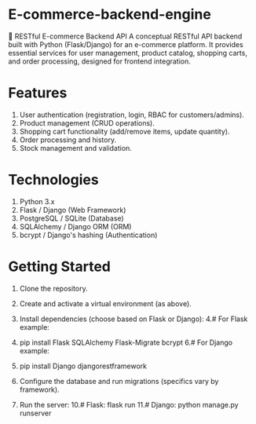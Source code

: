 # E-commerce-backend-engine
🛒 RESTful E-commerce Backend API
A conceptual RESTful API backend built with Python (Flask/Django) for an e-commerce platform. It provides essential services for user management, product catalog, shopping carts, and order processing, designed for frontend integration.

# Features
1. User authentication (registration, login, RBAC for customers/admins).
2. Product management (CRUD operations).
3. Shopping cart functionality (add/remove items, update quantity).
4. Order processing and history.
5. Stock management and validation.

# Technologies
1. Python 3.x
2. Flask / Django (Web Framework)
3. PostgreSQL / SQLite (Database)
4. SQLAlchemy / Django ORM (ORM)
5. bcrypt / Django's hashing (Authentication)

# Getting Started
1. Clone the repository.
2. Create and activate a virtual environment (as above).
3. Install dependencies (choose based on Flask or Django):
4.# For Flask example:
5. pip install Flask SQLAlchemy Flask-Migrate bcrypt
6.# For Django example:
7. pip install Django djangorestframework

8. Configure the database and run migrations (specifics vary by framework).
9. Run the server:
10.# Flask: flask run
11.# Django: python manage.py runserver
